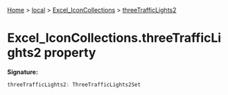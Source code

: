 [Home](./index) &gt; [local](local.md) &gt; [Excel\_IconCollections](local.excel_iconcollections.md) &gt; [threeTrafficLights2](local.excel_iconcollections.threetrafficlights2.md)

# Excel\_IconCollections.threeTrafficLights2 property


**Signature:**
```javascript
threeTrafficLights2: ThreeTrafficLights2Set
```
